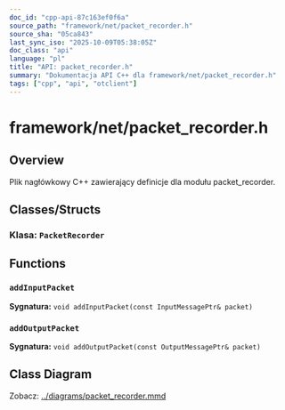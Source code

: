 ```yaml
---
doc_id: "cpp-api-87c163ef0f6a"
source_path: "framework/net/packet_recorder.h"
source_sha: "05ca843"
last_sync_iso: "2025-10-09T05:38:05Z"
doc_class: "api"
language: "pl"
title: "API: packet_recorder.h"
summary: "Dokumentacja API C++ dla framework/net/packet_recorder.h"
tags: ["cpp", "api", "otclient"]
---
```


# framework/net/packet_recorder.h

## Overview

Plik nagłówkowy C++ zawierający definicje dla modułu packet_recorder.

## Classes/Structs

### Klasa: `PacketRecorder`

## Functions

### `addInputPacket`

**Sygnatura:** `void addInputPacket(const InputMessagePtr& packet)`

### `addOutputPacket`

**Sygnatura:** `void addOutputPacket(const OutputMessagePtr& packet)`

## Class Diagram

Zobacz: [../diagrams/packet_recorder.mmd](../diagrams/packet_recorder.mmd)
